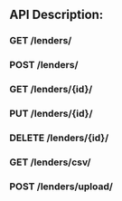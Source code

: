 ## API Description:

### GET /lenders/

### POST /lenders/

### GET /lenders/{id}/

### PUT /lenders/{id}/

### DELETE /lenders/{id}/

### GET /lenders/csv/

### POST /lenders/upload/